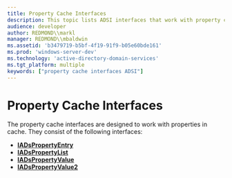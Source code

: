 ```yaml
---
title: Property Cache Interfaces
description: This topic lists ADSI interfaces that work with property caches.
audience: developer
author: REDMOND\\markl
manager: REDMOND\\mbaldwin
ms.assetid: 'b3479719-b5bf-4f19-91f9-b05e60bde161'
ms.prod: 'windows-server-dev'
ms.technology: 'active-directory-domain-services'
ms.tgt_platform: multiple
keywords: ["property cache interfaces ADSI"]
---
```


# Property Cache Interfaces

The property cache interfaces are designed to work with properties in cache. They consist of the following interfaces:

-   [**IADsPropertyEntry**](iadspropertyentry.md)
-   [**IADsPropertyList**](iadspropertylist.md)
-   [**IADsPropertyValue**](iadspropertyvalue.md)
-   [**IADsPropertyValue2**](iadspropertyvalue2.md)

 

 




